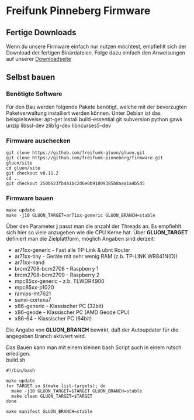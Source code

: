 # Freifunk Pinneberg Firmware

## Fertige Downloads
Wenn du unsere Firmware einfach nur nutzen möchtest, empfiehlt sich der Download der fertigen Binärdateien. Folge dazu einfach den Anweisungen auf unserer [Downloadseite](https://pinneberg.freifunk.net/download.html)

## Selbst bauen

### Benötigte Software
Für den Bau werden folgende Pakete benötigt, welche mit der bevorzugten Paketverwaltung installiert werden können.
Unter Debian ist das beispielsweise:
    apt-get install build-essential git subversion python gawk unzip libssl-dev zlib1g-dev libncurses5-dev

### Firmware auschecken
    git clone https://github.com/freifunk-gluon/gluon.git
    git clone https://github.com/freifunk-pinneberg/firmware.git gluon/site
    cd gluon/site
    git checkout v0.11.2
    cd ..
    git checkout 250b623fb4a1bc2d6e0b91809385b8aaa1a4b5d5

### Firmware bauen
    make update
    make -j10 GLUON_TARGET=ar71xx-generic GLUON_BRANCH=stable

Über den Parameter **j** passt man die anzahl der Threads an. Es empfiehlt sich hier so viele anzugeben wie die CPU Kerne hat.
Über **GLUON_TARGET** definiert man die Zielplattform, möglich Angaben sind derzeit:


* ar71xx-generic - Fast alle TP-Link & ubnt Router
* ar71xx-tiny - Geräte mit sehr wenig RAM (z.b. TP-LINK WR841N(D))
* ar71xx-nand
* brcm2708-bcm2708 - Raspberry 1
* brcm2708-bcm2709 - Raspberry 2
* mpc85xx-generic - z.b. TLWDR4900
* mpc85xx-p1020
* ramips-mt7621
* sunxi-cortexa7
* x86-generic - Klassischer PC (32bit)
* x86-geode - Klassischer PC (AMD Geode CPU)
* x86-64 - Klassischer PC (64bit)

Die Angabe von **GLUON_BRANCH** bewirkt, daß der Autoupdater für die angegeben Branch aktiviert wird.

Das Bauen kann man mit einem kleinen bash Script auch in einem rutsch erledigen.  
build.sh
```
#!/bin/bash

make update
for TARGET in $(make list-targets); do
  make -j10 GLUON_TARGET=$TARGET GLUON_BRANCH=stable
  make clean GLUON_TARGET=$TARGET
done 

make manifest GLUON_BRANCH=stable
```